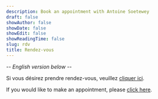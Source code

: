 ```yaml
---
description: Book an appointment with Antoine Soetewey
draft: false
showAuthor: false
showDate: false
showEdit: false
showReadingTime: false
slug: rdv
title: Rendez-vous
---
```


-- *English version below* --

Si vous désirez prendre rendez-vous, veuillez <a href="https://antoinesoetewey.as.me/" target="_blank" rel="noopener">cliquer ici</a>.

If you would like to make an appointment, please <a href="https://antoinesoetewey.as.me/" target="_blank" rel="noopener">click here</a>.


<!-- Début de widget en ligne Calendly -->
<div class="calendly-inline-widget" data-url="https://calendly.com/antoinesoetewey" style="min-width:320px;height:630px;"></div>
<script type="text/javascript" src="https://assets.calendly.com/assets/external/widget.js" async></script>
<!-- Fin de widget en ligne Calendly -->